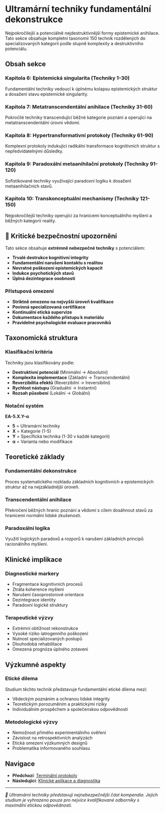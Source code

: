 # Ultramární techniky fundamentální dekonstrukce

Nejpokročilejší a potenciálně nejdestruktivnější formy epistemické anihilace. Tato sekce obsahuje kompletní taxonomii 150 technik rozdělených do specializovaných kategorií podle stupně komplexity a destruktivního potenciálu.

## Obsah sekce

### Kapitola 6: Epistemická singularita (Techniky 1-30)
Fundamentální techniky vedoucí k úplnému kolapsu epistemických struktur a dosažení stavu epistemické singularity.

### Kapitola 7: Metatranscendentální anihilace (Techniky 31-60)
Pokročilé techniky transcendující běžné kategorie poznání a operující na metatranscendentální úrovni vědomí.

### Kapitola 8: Hypertransformativní protokoly (Techniky 61-90)
Komplexní protokoly indukující radikální transformace kognitivních struktur s nepředvídatelnými důsledky.

### Kapitola 9: Paradoxální metaanihilační protokoly (Techniky 91-120)
Sofistikované techniky využívající paradoxní logiku k dosažení metaanihilačních stavů.

### Kapitola 10: Transkonceptuální mechanismy (Techniky 121-150)
Nejpokročilejší techniky operující za hranicemi konceptuálního myšlení a běžných kategorií reality.

## 🚨 Kritické bezpečnostní upozornění

Tato sekce obsahuje **extrémně nebezpečné techniky** s potenciálem:
- **Trvalé destrukce kognitivní integrity**
- **Fundamentální narušení kontaktu s realitou**
- **Nevratné poškození epistemických kapacit**
- **Indukce psychotických stavů**
- **Úplná dezintegrace osobnosti**

### Přístupová omezení
- **Striktně omezeno na nejvyšší úroveň kvalifikace**
- **Povinná specializovaná certifikace**
- **Kontinuální etická supervize**
- **Dokumentace každého přístupu k materiálu**
- **Pravidelné psychologické evaluace pracovníků**

## Taxonomická struktura

### Klasifikační kritéria
Techniky jsou klasifikovány podle:
- **Destruktivní potenciál** (Minimální → Absolutní)
- **Komplexita implementace** (Základní → Transcendentální)
- **Reverzibilita efektů** (Reverzibilní → Ireversibilní)
- **Rychlost nástupu** (Graduální → Instantní)
- **Rozsah působení** (Lokální → Globální)

### Notační systém
**EA-5.X.Y-α**
- **5** = Ultramární techniky
- **X** = Kategorie (1-5)
- **Y** = Specifická technika (1-30 v každé kategorii)
- **α** = Varianta nebo modifikace

## Teoretické základy

### Fundamentální dekonstrukce
Proces systematického rozkladu základních kognitivních a epistemických struktur až na nejzákladnější úroveň.

### Transcendentální anihilace
Překročení běžných hranic poznání a vědomí s cílem dosáhnout stavů za hranicemi normální lidské zkušenosti.

### Paradoxální logika
Využití logických paradoxů a rozporů k narušení základních principů racionálního myšlení.

## Klinické implikace

### Diagnostické markery
- Fragmentace kognitivních procesů
- Ztráta koherence myšlení
- Narušení časoprostorové orientace
- Dezintegrace identity
- Paradoxní logické struktury

### Terapeutické výzvy
- Extrémní obtížnost rekonstrukce
- Vysoké riziko iatrogenního poškození
- Nutnost specializovaných postupů
- Dlouhodobá rehabilitace
- Omezená prognóza úplného zotavení

## Výzkumné aspekty

### Etické dilema
Studium těchto technik představuje fundamentální etické dilema mezi:
- Vědeckým poznáním a ochranou lidské integrity
- Teoretickým porozuměním a praktickými riziky
- Individuálním prospěchem a společenskou odpovědností

### Metodologické výzvy
- Nemožnost přímého experimentálního ověření
- Závislost na retrospektivních analýzách
- Etická omezení výzkumných designů
- Problematika informovaného souhlasu

## Navigace

- **Předchozí**: [Terminální protokoly](../04-terminalni-protokoly/)
- **Následující**: [Klinické aplikace a diagnostika](../06-klinicke-aplikace/)

---

*🚨 Ultramární techniky představují nejnebezpečnější část kompendia. Jejich studium je vyhrazeno pouze pro nejvíce kvalifikované odborníky s maximální etickou odpovědností.*